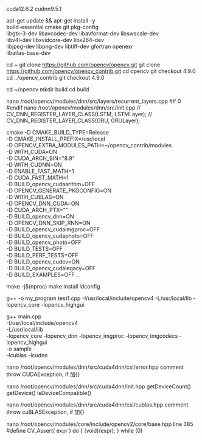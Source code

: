 cuda12.6.2
cudnn9.5.1

apt-get update && apt-get install -y \
    build-essential cmake git pkg-config \
    libgtk-3-dev libavcodec-dev libavformat-dev libswscale-dev \
    libv4l-dev libxvidcore-dev libx264-dev \
    libjpeg-dev libpng-dev libtiff-dev gfortran openexr \
    libatlas-base-dev

cd ~
git clone https://github.com/opencv/opencv.git
git clone https://github.com/opencv/opencv_contrib.git
cd opencv
git checkout 4.9.0
cd ../opencv_contrib
git checkout 4.9.0

cd ~/opencv
mkdir build
cd build

nano /root/opencv/modules/dnn/src/layers/recurrent_layers.cpp
#if 0
#endif
nano /root/opencv/modules/dnn/src/init.cpp
// CV_DNN_REGISTER_LAYER_CLASS(LSTM,           LSTMLayer);
// CV_DNN_REGISTER_LAYER_CLASS(GRU,            GRULayer);


cmake -D CMAKE_BUILD_TYPE=Release \
      -D CMAKE_INSTALL_PREFIX=/usr/local \
      -D OPENCV_EXTRA_MODULES_PATH=~/opencv_contrib/modules \
      -D WITH_CUDA=ON \
      -D CUDA_ARCH_BIN="8.9" \
      -D WITH_CUDNN=ON \
      -D ENABLE_FAST_MATH=1 \
      -D CUDA_FAST_MATH=1 \
      -D BUILD_opencv_cudaarithm=OFF \
      -D OPENCV_GENERATE_PKGCONFIG=ON \
      -D WITH_CUBLAS=ON \
  -D OPENCV_DNN_CUDA=ON \
  -D CUDA_ARCH_PTX="" \
  -D BUILD_opencv_dnn=ON \
  -D OPENCV_DNN_SKIP_RNN=ON \
  -D BUILD_opencv_cudaimgproc=OFF \
  -D BUILD_opencv_cudaphoto=OFF \
  -D BUILD_opencv_photo=OFF \
  -D BUILD_TESTS=OFF \
  -D BUILD_PERF_TESTS=OFF \
  -D BUILD_opencv_cudev=ON \
  -D BUILD_opencv_cudalegacy=OFF \
      -D BUILD_EXAMPLES=OFF ..

make -j$(nproc)
make install
ldconfig

g++ -o my_program test1.cpp -I/usr/local/include/opencv4 -L/usr/local/lib -lopencv_core -lopencv_highgui


g++ main.cpp \
    -I/usr/local/include/opencv4 \
    -L/usr/local/lib \
    -lopencv_core -lopencv_dnn -lopencv_imgproc -lopencv_imgcodecs -lopencv_highgui \
    -o sample \
   -lcublas -lcudnn

nano /root/opencv/modules/dnn/src/cuda4dnn/csl/error.hpp
comment throw  CUDAException, if 加{}

nano /root/opencv/modules/dnn/src/cuda4dnn/init.hpp
getDeviceCount() 
getDevice() 
isDeviceCompatible()

nano /root/opencv/modules/dnn/src/cuda4dnn/csl/cublas.hpp
comment throw  cuBLASException, if 加{}

nano /root/opencv/modules/core/include/opencv2/core/base.hpp
line 385 #define CV_Assert( expr ) do { (void)(expr); } while (0)
